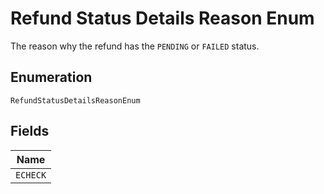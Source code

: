 
# Refund Status Details Reason Enum

The reason why the refund has the `PENDING` or `FAILED` status.

## Enumeration

`RefundStatusDetailsReasonEnum`

## Fields

| Name |
|  --- |
| `ECHECK` |

